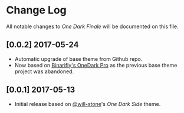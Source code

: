# Change Log
All notable changes to *One Dark Finale* will be documented on this file.

## [0.0.2] 2017-05-24
- Automatic upgrade of base theme from Github repo.
- Now based on [Binarifly's OneDark Pro](https://github.com/Binaryify/OneDark-Pro) as the previous base theme project was abandoned.

## [0.0.1] 2017-05-13
- Initial release based on [@will-stone](https://github.com/will-stone)'s *One Dark Side* theme.